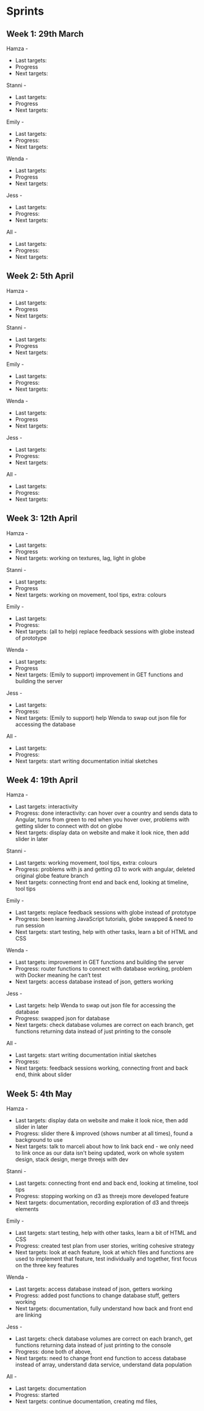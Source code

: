 # Sprints

## Week 1: 29th March 
Hamza - 
* Last targets:
* Progress
* Next targets:

Stanni - 
* Last targets:
* Progress
* Next targets: 

Emily -
* Last targets:
* Progress:
* Next targets:

Wenda - 
* Last targets:
* Progress
* Next targets:

Jess -
* Last targets:
* Progress:
* Next targets:

All - 
* Last targets:
* Progress:
* Next targets:

## Week 2: 5th April 

Hamza - 
* Last targets:
* Progress
* Next targets:

Stanni - 
* Last targets:
* Progress
* Next targets: 

Emily -
* Last targets:
* Progress:
* Next targets:

Wenda - 
* Last targets:
* Progress
* Next targets:

Jess -
* Last targets:
* Progress:
* Next targets:

All - 
* Last targets:
* Progress:
* Next targets:

## Week 3: 12th April 

Hamza - 
* Last targets:
* Progress
* Next targets: working on textures, lag, light in globe 

Stanni - 
* Last targets:
* Progress
* Next targets: working on movement, tool tips, extra: colours 

Emily -
* Last targets:
* Progress:
* Next targets: (all to help) replace feedback sessions with globe instead of prototype 

Wenda - 
* Last targets:
* Progress
* Next targets: (Emily to support) improvement in GET functions and building the server 

Jess -
* Last targets:
* Progress:
* Next targets: (Emily to support) help Wenda to swap out json file for accessing the database 

All - 
* Last targets:
* Progress:
* Next targets: start writing documentation initial sketches 


## Week 4: 19th April 

Hamza - 

* Last targets: interactivity 
* Progress: done interactivity: can hover over a country and sends data to Angular, turns from green to red when you hover over, problems with getting slider to connect with dot on globe  
* Next targets: display data on website and make it look nice, then add slider in later 

Stanni -

* Last targets: working movement, tool tips, extra: colours
* Progress: problems with js and getting d3 to work with angular, deleted original globe feature branch 
* Next targets: connecting front end and back end, looking at timeline, tool tips 

Emily - 

* Last targets: replace feedback sessions with globe instead of prototype 
* Progress: been learning JavaScript tutorials, globe swapped & need to run session 
* Next targets: start testing, help with other tasks, learn a bit of HTML and CSS 

Wenda -

* Last targets: improvement in GET functions and building the server
* Progress: router functions to connect with database working, problem with Docker meaning he can’t test 
* Next targets: access database instead of json, getters working 

Jess -  

* Last targets: help Wenda to swap out json file for accessing the database 
* Progress: swapped json for database
* Next targets: check database volumes are correct on each branch, get functions returning data instead of just printing to the console 

All - 

* Last targets: start writing documentation initial sketches 
* Progress:
* Next targets: feedback sessions working, connecting front and back end, think about slider

## Week 5: 4th May 
Hamza - 
* Last targets: display data on website and make it look nice, then add slider in later
* Progress: slider there & improved (shows number at all times), found a background to use
* Next targets: talk to marceli about how to link back end - we only need to link once as our data isn't being updated, work on whole system design, stack design, merge threejs with dev

Stanni - 
* Last targets: connecting front end and back end, looking at timeline, tool tips 
* Progress: stopping working on d3 as threejs more developed feature
* Next targets: documentation, recording exploration of d3 and threejs elements

Emily -
* Last targets: start testing, help with other tasks, learn a bit of HTML and CSS 
* Progress: created test plan from user stories, writing cohesive strategy
* Next targets: look at each feature, look at which files and functions are used to implement that feature, test individually and together, first focus on the three key features

Wenda - 
* Last targets: access database instead of json, getters working 
* Progress: added post functions to change database stuff, getters working
* Next targets: documentation, fully understand how back and front end are linking

Jess -
* Last targets: check database volumes are correct on each branch, get functions returning data instead of just printing to the console 
* Progress: done both of above, 
* Next targets: need to change front end function to access database instead of array, understand data service, understand data population

All - 
* Last targets: documentation
* Progress: started
* Next targets: continue documentation, creating md files, 
